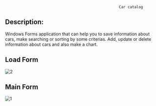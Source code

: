                                                         Car catalog
## Description:
Windows Forms application that can help you to save information about cars, make searching or sorting by some criterias.
Add, update or delete information about cars and also make a chart.


## Load Form
![2](https://user-images.githubusercontent.com/48102382/84490069-4ed21f80-acab-11ea-8b9c-d908262a816b.png)

## Main Form
![1](https://user-images.githubusercontent.com/48102382/84490168-6e694800-acab-11ea-87e8-b732e16f06c9.png)


